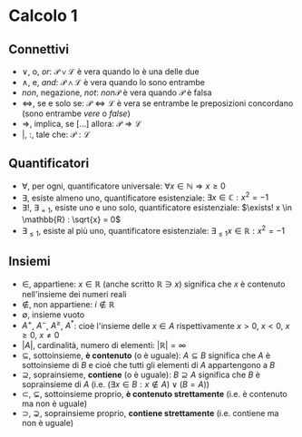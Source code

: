 # Calcolo 1

## Connettivi

- $\lor$, o, _or_: $\mathcal{P} \lor \mathcal{L}$ è vera quando lo è una delle due
- $\land$, e, _and_: $\mathcal{P} \land \mathcal{L}$ è vera quando lo sono entrambe
- $non$, negazione, _not_: $non \mathcal{P}$ è vera quando $\mathcal{P}$ è falsa
- $\Leftrightarrow$, se e solo se: $\mathcal{P} \Leftrightarrow \mathcal{L}$ è vera se entrambe le preposizioni concordano (sono entrambe _vere_ o _false_)
- $\Rightarrow$, implica, se [...] allora: $\mathcal{P} \Rightarrow \mathcal{L}$
- $|$, $:$, tale che: $\mathcal{P} : \mathcal{L}$

## Quantificatori

- $\forall$, per ogni, quantificatore universale: $\forall x \in \mathbb{N} \Rightarrow x \geq 0$
- $\exists$, esiste almeno uno, quantificatore esistenziale: $\exists x \in \mathbb{C} : x^2 = -1$
- $\exists!$, $\exists_{=1}$, esiste uno e uno solo, quantificatore esistenziale: $\exists! x \in \mathbb{R} : \sqrt{x} = 0$
- $\exists_{\leq 1}$, esiste al più uno, quantificatore esistenziale: $\exists_{\leq 1} x \in \mathbb{R} : x^2 = -1$

## Insiemi

- $\in$, appartiene: $x \in \mathbb{R}$ (anche scritto $\mathbb{R} \ni x$) significa che $x$ è contenuto nell'insieme dei numeri reali
- $\not\in$, non appartiene: $i \not\in \mathbb{R}$
- $\emptyset$, insieme vuoto
- $A^+$, $A^-$, $A^{\geq}$, $A^\ast$: cioè l'insieme delle $x \in A$ rispettivamente $x > 0$, $x < 0$, $x \geq 0$, $x \neq 0$
- $|A|$, cardinalità, numero di elementi: $|\mathbb{R}| = \infty$
- $\subseteq$, sottoinsieme, **è contenuto** (o è uguale): $A \subseteq B$ significa che $A$ è sottoinsieme di $B$ e cioè che tutti gli elementi di $A$ appartengono a $B$
- $\supseteq$, soprainsieme, **contiene** (o è uguale): $B \supseteq A$ significa che $B$ è soprainsieme di $A$ (i.e. $(\exists x \in B : x \not\in A) \lor (B = A)$)
- $\subset$, $\subsetneq$, sottoinsieme proprio, **è contenuto strettamente** (i.e. è contenuto ma non è uguale)
- $\supset$, $\supsetneq$, soprainsieme proprio, **contiene strettamente** (i.e. contiene ma non è uguale)

